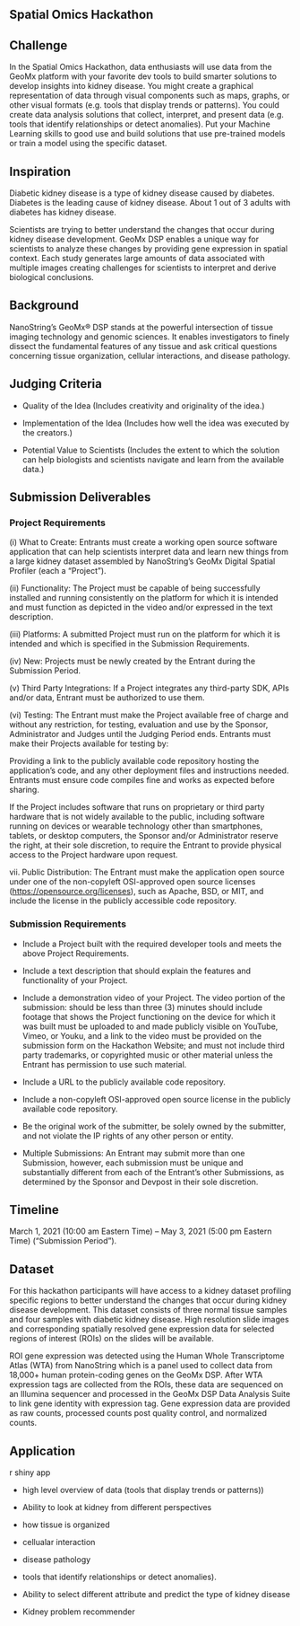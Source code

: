 ## Spatial Omics Hackathon


## Challenge
In the Spatial Omics Hackathon, data enthusiasts will use data from the GeoMx platform with your favorite dev tools to build smarter solutions to develop insights into kidney disease.
You might create a graphical representation of data through visual components such as maps, graphs, or other visual formats (e.g. tools that display trends or patterns). You could create data analysis solutions that collect, interpret, and present data (e.g. tools that identify relationships or detect anomalies). Put your Machine Learning skills to good use and build solutions that use pre-trained models or train a model using the specific dataset.

## Inspiration
Diabetic kidney disease is a type of kidney disease caused by diabetes.  Diabetes is the leading cause of kidney disease. About 1 out of 3 adults with diabetes has kidney disease. 

Scientists are trying to better understand the changes that occur during kidney disease development.  GeoMx DSP enables a unique way for scientists to analyze these changes by providing gene expression in spatial context.  Each study generates large amounts of data associated with multiple images creating challenges for scientists to interpret and derive biological conclusions.



## Background
NanoString’s GeoMx® DSP stands at the powerful intersection of tissue imaging technology and genomic sciences.  It enables investigators to finely dissect the fundamental features of any tissue and ask critical questions concerning tissue organization, cellular interactions, and disease pathology.  

## Judging Criteria

- Quality of the Idea (Includes creativity and originality of the idea.)

- Implementation of the Idea (Includes how well the idea was executed by the creators.)

- Potential Value to Scientists (Includes the extent to which the solution can help biologists and scientists navigate and learn from the available data.)

## Submission Deliverables

### Project Requirements

(i) What to Create: Entrants must create a working open source software application that can help scientists interpret data and learn new things from a large kidney dataset assembled by NanoString’s GeoMx Digital Spatial Profiler (each a “Project”). 

(ii) Functionality: The Project must be capable of being successfully installed and running consistently on the platform for which it is intended and must function as depicted in the video and/or expressed in the text description.

(iii) Platforms: A submitted Project must run on the platform for which it is intended and which is specified in the Submission Requirements. 

(iv) New: Projects must be newly created by the Entrant during the Submission Period.

(v) Third Party Integrations: If a Project integrates any third-party SDK, APIs and/or data, Entrant must be authorized to use them.

(vi) Testing: The Entrant must make the Project available free of charge and without any restriction, for testing, evaluation and use by the Sponsor, Administrator and Judges until the Judging Period ends. Entrants must make their Projects available for testing by:

Providing a link to the publicly available code repository hosting the application’s code, and any other deployment files and instructions needed. Entrants must ensure code compiles fine and works as expected before sharing.

If the Project includes software that runs on proprietary or third party hardware that is not widely available to the public, including software running on devices or wearable technology other than smartphones, tablets, or desktop computers, the Sponsor and/or Administrator reserve the right, at their sole discretion, to require the Entrant to provide physical access to the Project hardware upon request.  

vii. Public Distribution: The Entrant must make the application open source under one of the non-copyleft OSI-approved open source licenses (https://opensource.org/licenses), such as Apache, BSD, or MIT, and include the license in the publicly accessible code repository. 

### Submission Requirements

- Include a Project built with the required developer tools and meets the above Project Requirements.

- Include a text description that should explain the features and functionality of your Project.

- Include a demonstration video of your Project. The video portion of the submission: should be less than three (3) minutes
  should include footage that shows the Project functioning on the device for which it was built
  must be uploaded to and made publicly visible on YouTube, Vimeo, or Youku, and a link to the video must be provided on the submission form on the Hackathon Website; and
  must not include third party trademarks, or copyrighted music or other material unless the Entrant has permission to use such material.

- Include a URL to the publicly available code repository.

- Include a non-copyleft OSI-approved open source license in the publicly available code repository. 

- Be the original work of the submitter, be solely owned by the submitter, and not violate the IP rights of any other person or entity.

- Multiple Submissions: An Entrant may submit more than one Submission, however, each submission must be unique and substantially different from each of the Entrant’s other Submissions, as determined by the Sponsor and Devpost in their sole discretion.


## Timeline
March 1, 2021 (10:00 am Eastern Time) – May 3, 2021 (5:00 pm Eastern Time) (“Submission Period”).


## Dataset
For this hackathon participants will have access to a kidney dataset profiling specific regions to better understand the changes that occur during kidney disease development.  This dataset consists of three normal tissue samples and four samples with diabetic kidney disease.  High resolution slide images and corresponding spatially resolved gene expression data for selected regions of interest (ROIs) on the slides will be available. 

ROI gene expression was detected using the Human Whole Transcriptome Atlas (WTA) from NanoString which is a panel used to collect data from 18,000+ human protein-coding genes on the GeoMx DSP. After WTA expression tags are collected from the ROIs, these data are sequenced on an Illumina sequencer and processed in the GeoMx DSP Data Analysis Suite to link gene identity with expression tag.  Gene expression data are provided as raw counts, processed counts post quality control, and normalized counts.


## Application
r shiny app

- high level overview of data (tools that display trends or patterns))

- Ability to look at kidney from different perspectives
 - how tissue is organized
 - cellualar interaction
 - disease pathology
 - tools that identify relationships or detect anomalies).

- Ability to select different attribute and predict the type of kidney disease

- Kidney problem recommender